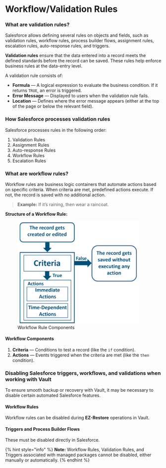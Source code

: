 # Workflow/Validation Rules

### What are validation rules? <a href="#what-are-validation-rules" id="what-are-validation-rules"></a>

Salesforce allows defining several rules on objects and fields, such as validation rules, workflow rules, process builder flows, assignment rules, escalation rules, auto-response rules, and triggers.

**Validation rules** ensure that the data entered into a record meets the defined standards before the record can be saved. These rules help enforce business rules at the data-entry level.

A validation rule consists of:

- **Formula** — A logical expression to evaluate the business condition. If it returns `TRUE`, an error is triggered.
- **Error Message** — Displayed to users when the validation rule fails.
- **Location** — Defines where the error message appears (either at the top of the page or below the relevant field).

### How Salesforce processes validation rules <a href="#how-salesforce-processes-validation-rules" id="how-salesforce-processes-validation-rules"></a>

Salesforce processes rules in the following order:

1. Validation Rules  
2. Assignment Rules  
3. Auto-response Rules  
4. Workflow Rules  
5. Escalation Rules

### What are workflow rules? <a href="#what-are-workflow-rules" id="what-are-workflow-rules"></a>

Workflow rules are business logic containers that automate actions based on specific criteria. When criteria are met, predefined actions execute. If not, the record is saved with no additional action.

> **Example:** If it’s raining, then wear a raincoat.

**Structure of a Workflow Rule:**

<figure>
  <img src="../../../.gitbook/assets/image (138).png" alt="Structure of a Workflow Rule in Salesforce" width="393">
  <figcaption>Workflow Rule Components</figcaption>
</figure>

#### Workflow Components <a href="#workflows-components" id="workflows-components"></a>

1. **Criteria** — Conditions to test a record (like the `if` condition).
2. **Actions** — Events triggered when the criteria are met (like the `then` condition).

### Disabling Salesforce triggers, workflows, and validations when working with Vault <a href="#disabling-salesforce-triggers-workflows-and-validations-when-working-with-vault" id="disabling-salesforce-triggers-workflows-and-validations-when-working-with-vault"></a>

To ensure smooth backup or recovery with Vault, it may be necessary to disable certain automated Salesforce features.

#### Workflow Rules

Workflow rules can be disabled during **EZ-Restore** operations in Vault.

#### Triggers and Process Builder Flows

These must be disabled directly in Salesforce.

{% hint style="info" %}
**Note:** Workflow Rules, Validation Rules, and Triggers associated with managed packages cannot be disabled, either manually or automatically.
{% endhint %}
